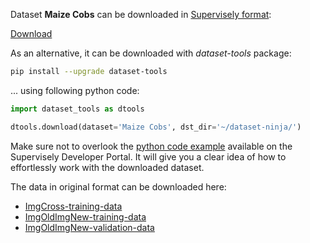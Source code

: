 Dataset **Maize Cobs** can be downloaded in [Supervisely format](https://developer.supervisely.com/api-references/supervisely-annotation-json-format):

 [Download](https://assets.supervisely.com/supervisely-supervisely-assets-public/teams_storage/d/E/jW/NW2q1fWQwOYMSwoZIvJEjMi9COWyHbz0h7hAbVAtpif11T2UlXE1Fu96gxDeNNKmQsd8ezCHd3dBuSx7F3YOaxifvrsVnUqKEdNFe8wA3BBVa4VbZILrrYHmO5sd.tar)

As an alternative, it can be downloaded with *dataset-tools* package:
``` bash
pip install --upgrade dataset-tools
```

... using following python code:
``` python
import dataset_tools as dtools

dtools.download(dataset='Maize Cobs', dst_dir='~/dataset-ninja/')
```
Make sure not to overlook the [python code example](https://developer.supervisely.com/getting-started/python-sdk-tutorials/iterate-over-a-local-project) available on the Supervisely Developer Portal. It will give you a clear idea of how to effortlessly work with the downloaded dataset.

The data in original format can be downloaded here:

- [ImgCross-training-data](https://zenodo.org/record/4587304/files/ImgCross-training-data.zip?download=1)
- [ImgOldImgNew-training-data](https://zenodo.org/record/4587304/files/ImgCross-training-data.zip?download=1)
- [ImgOldImgNew-validation-data](https://zenodo.org/record/4587304/files/ImgOldImgNew-validation-data.zip?download=1)
